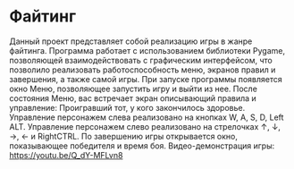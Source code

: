 # Файтинг
Данный проект представляет собой реализацию игры в жанре файтинга.
Программа работает с использованием библиотеки Pygame, позволяющей взаимодействовать с графическим интерфейсом, что позволило реализовать работоспособность меню, экранов правил и завершения, а также самой игры.
При запуске программы появляется окно Меню, позволяющее запустить игру и выйти из нее.
После состояния Меню, вас встречает экран описывающий правила и управление: Проигравший тот, у кого закончилось здоровье. Управление персонажем слева реализовано на кнопках W, A, S, D, Left ALT. Управление персонажем слево реализовано на стрелочках ↑, ↓, →, ← и RightCTRL.
По завершению игры открывается окно, показывающее победителя и время боя.
Видео-демонстрация игры: https://youtu.be/Q_dY-MFLvn8
